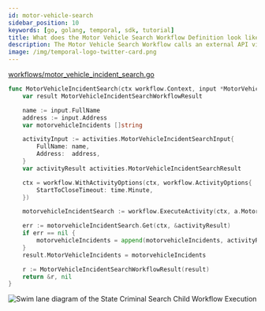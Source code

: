 ```yaml
---
id: motor-vehicle-search
sidebar_position: 10
keywords: [go, golang, temporal, sdk, tutorial]
title: What does the Motor Vehicle Search Workflow Definition look like?
description: The Motor Vehicle Search Workflow calls an external API via an Activity Execution and returns the results.
image: /img/temporal-logo-twitter-card.png
---
```


<!--SNIPSTART background-checks-motor-vehicle-workflow-definition-->
[workflows/motor_vehicle_incident_search.go](https://github.com/temporalio/background-checks/blob/master/workflows/motor_vehicle_incident_search.go)
```go
func MotorVehicleIncidentSearch(ctx workflow.Context, input *MotorVehicleIncidentSearchWorkflowInput) (*MotorVehicleIncidentSearchWorkflowResult, error) {
	var result MotorVehicleIncidentSearchWorkflowResult

	name := input.FullName
	address := input.Address
	var motorvehicleIncidents []string

	activityInput := activities.MotorVehicleIncidentSearchInput{
		FullName: name,
		Address:  address,
	}
	var activityResult activities.MotorVehicleIncidentSearchResult

	ctx = workflow.WithActivityOptions(ctx, workflow.ActivityOptions{
		StartToCloseTimeout: time.Minute,
	})

	motorvehicleIncidentSearch := workflow.ExecuteActivity(ctx, a.MotorVehicleIncidentSearch, activityInput)

	err := motorvehicleIncidentSearch.Get(ctx, &activityResult)
	if err == nil {
		motorvehicleIncidents = append(motorvehicleIncidents, activityResult.MotorVehicleIncidents...)
	}
	result.MotorVehicleIncidents = motorvehicleIncidents

	r := MotorVehicleIncidentSearchWorkflowResult(result)
	return &r, nil
}

```
<!--SNIPEND-->

![Swim lane diagram of the State Criminal Search Child Workflow Execution](images/motor-vehicle-search-flow.svg)
